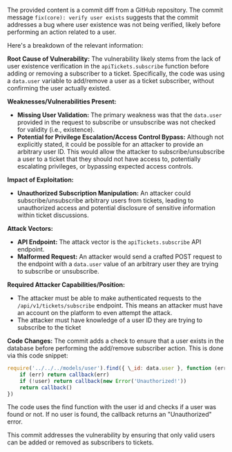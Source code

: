 The provided content is a commit diff from a GitHub repository. The commit message `fix(core): verify user exists` suggests that the commit addresses a bug where user existence was not being verified, likely before performing an action related to a user.

Here's a breakdown of the relevant information:

**Root Cause of Vulnerability:**
The vulnerability likely stems from the lack of user existence verification in the `apiTickets.subscribe` function before adding or removing a subscriber to a ticket. Specifically, the code was using a `data.user` variable to add/remove a user as a ticket subscriber, without confirming the user actually existed.

**Weaknesses/Vulnerabilities Present:**
- **Missing User Validation:** The primary weakness was that the `data.user` provided in the request to subscribe or unsubscribe was not checked for validity (i.e., existence).
- **Potential for Privilege Escalation/Access Control Bypass:** Although not explicitly stated, it could be possible for an attacker to provide an arbitrary user ID. This would allow the attacker to subscribe/unsubscribe a user to a ticket that they should not have access to, potentially escalating privileges, or bypassing expected access controls.

**Impact of Exploitation:**
- **Unauthorized Subscription Manipulation:** An attacker could subscribe/unsubscribe arbitrary users from tickets, leading to unauthorized access and potential disclosure of sensitive information within ticket discussions.

**Attack Vectors:**
- **API Endpoint:** The attack vector is the `apiTickets.subscribe` API endpoint.
- **Malformed Request:** An attacker would send a crafted POST request to the endpoint with a `data.user` value of an arbitrary user they are trying to subscribe or unsubscribe.

**Required Attacker Capabilities/Position:**
- The attacker must be able to make authenticated requests to the `/api/v1/tickets/subscribe` endpoint. This means an attacker must have an account on the platform to even attempt the attack.
- The attacker must have knowledge of a user ID they are trying to subscribe to the ticket

**Code Changes:**
The commit adds a check to ensure that a user exists in the database before performing the add/remove subscriber action. This is done via this code snippet:
```javascript
require('../../../models/user').find({ \_id: data.user }, function (err, user) {
    if (err) return callback(err)
    if (!user) return callback(new Error('Unauthorized!'))
    return callback()
})
```
The code uses the find function with the user id and checks if a user was found or not. If no user is found, the callback returns an "Unauthorized" error.

This commit addresses the vulnerability by ensuring that only valid users can be added or removed as subscribers to tickets.